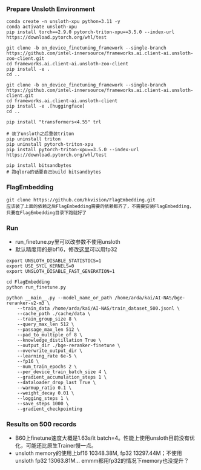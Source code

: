 ### Prepare Unsloth Environment
```
conda create -n unsloth-xpu python=3.11 -y
conda activate unsloth-xpu
pip install torch==2.9.0 pytorch-triton-xpu==3.5.0 --index-url https://download.pytorch.org/whl/test

git clone -b on_device_finetuning_framework --single-branch https://github.com/intel-innersource/frameworks.ai.client-ai.unsloth-zoo-client.git
cd frameworks.ai.client-ai.unsloth-zoo-client
pip install -e .
cd ..

git clone -b on_device_finetuning_framework --single-branch https://github.com/intel-innersource/frameworks.ai.client-ai.unsloth-client.git
cd frameworks.ai.client-ai.unsloth-client
pip install -e .[huggingface]
cd ..

pip install "transformers<4.55" trl

# 装了unsloth之后重装triton
pip uninstall triton
pip uninstall pytorch-triton-xpu
pip install pytorch-triton-xpu==3.5.0 --index-url https://download.pytorch.org/whl/test

pip install bitsandbytes
# 跑qlora的话要自己build bitsandbytes
```

### FlagEmbedding
```
git clone https://github.com/hkvision/FlagEmbedding.git
应该装了上面的依赖之后FlagEmbedding需要的依赖都齐了，不需要安装FlagEmbedding，只要在FlagEmbedding目录下跑就好了
```


### Run
- run_finetune.py里可以改参数不使用unsloth
- 默认精度用的是bf16，修改[这里](../FlagEmbedding/finetune/reranker/encoder_only/base/runner.py#L43)可以用fp32
```
export UNSLOTH_DISABLE_STATISTICS=1
export USE_SYCL_KERNELS=0
export UNSLOTH_DISABLE_FAST_GENERATION=1

cd FlagEmbedding
python run_finetune.py

python __main__.py --model_name_or_path /home/arda/kai/AI-NAS/bge-reranker-v2-m3 \
    --train_data /home/arda/kai/AI-NAS/train_dataset_500.jsonl \
    --cache_path ./cache/data \
    --train_group_size 8 \
    --query_max_len 512 \
    --passage_max_len 512 \
    --pad_to_multiple_of 8 \
    --knowledge_distillation True \
    --output_dir ./bge-reranker-finetune \
    --overwrite_output_dir \
    --learning_rate 6e-5 \
    --fp16 \
    --num_train_epochs 2 \
    --per_device_train_batch_size 4 \
    --gradient_accumulation_steps 1 \
    --dataloader_drop_last True \
    --warmup_ratio 0.1 \
    --weight_decay 0.01 \
    --logging_steps 1 \
    --save_steps 1000 \
    --gradient_checkpointing
```

### Results on 500 records
- B60上finetune速度大概是1.63s/it batch=4。性能上使用unsloth目前没有优化，可能还比原生Trainer慢一点。
- unsloth memory的使用上bf16 10348.38M, fp32 13297.44M；不使用unsloth fp32 13063.81M... emmm都用fp32的情况下memory也没提升？
